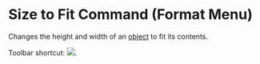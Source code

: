 
# Size to Fit Command (Format Menu)

Changes the height and width of an  [object](b8bdf64f-5920-1ae9-16d0-b26d09524a30.md) to fit its contents.

Toolbar shortcut: 
![](../images/tbr_sfit_ZA01201742.gif).

